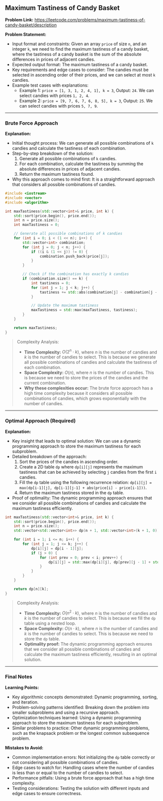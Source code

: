 ## Maximum Tastiness of Candy Basket
**Problem Link:** https://leetcode.com/problems/maximum-tastiness-of-candy-basket/description

**Problem Statement:**
- Input format and constraints: Given an array `price` of size `n`, and an integer `k`, we need to find the maximum tastiness of a candy basket, where the tastiness of a candy basket is the sum of the absolute differences in prices of adjacent candies.
- Expected output format: The maximum tastiness of a candy basket.
- Key requirements and edge cases to consider: The candies must be selected in ascending order of their prices, and we can select at most `k` candies.
- Example test cases with explanations:
  - Example 1: `price = [1, 3, 1, 2, 4, 1], k = 3`, Output: `24`. We can select candies with prices `1, 2, 4`.
  - Example 2: `price = [9, 7, 6, 7, 6, 8, 5], k = 3`, Output: `25`. We can select candies with prices `5, 7, 9`.

---

### Brute Force Approach

**Explanation:**
- Initial thought process: We can generate all possible combinations of `k` candies and calculate the tastiness of each combination.
- Step-by-step breakdown of the solution:
  1. Generate all possible combinations of `k` candies.
  2. For each combination, calculate the tastiness by summing the absolute differences in prices of adjacent candies.
  3. Return the maximum tastiness found.
- Why this approach comes to mind first: It is a straightforward approach that considers all possible combinations of candies.

```cpp
#include <iostream>
#include <vector>
#include <algorithm>

int maxTastiness(std::vector<int>& price, int k) {
    std::sort(price.begin(), price.end());
    int n = price.size();
    int maxTastiness = 0;

    // Generate all possible combinations of k candies
    for (int i = 0; i < (1 << n); i++) {
        std::vector<int> combination;
        for (int j = 0; j < n; j++) {
            if ((i & (1 << j)) != 0) {
                combination.push_back(price[j]);
            }
        }

        // Check if the combination has exactly k candies
        if (combination.size() == k) {
            int tastiness = 0;
            for (int j = 1; j < k; j++) {
                tastiness += std::abs(combination[j] - combination[j - 1]);
            }

            // Update the maximum tastiness
            maxTastiness = std::max(maxTastiness, tastiness);
        }
    }

    return maxTastiness;
}
```

> Complexity Analysis:
> - **Time Complexity:** $O(2^n \cdot k)$, where $n$ is the number of candies and $k$ is the number of candies to select. This is because we generate all possible combinations of candies and calculate the tastiness of each combination.
> - **Space Complexity:** $O(n)$, where $n$ is the number of candies. This is because we need to store the prices of the candies and the current combination.
> - **Why these complexities occur:** The brute force approach has a high time complexity because it considers all possible combinations of candies, which grows exponentially with the number of candies.

---

### Optimal Approach (Required)

**Explanation:**
- Key insight that leads to optimal solution: We can use a dynamic programming approach to store the maximum tastiness for each subproblem.
- Detailed breakdown of the approach:
  1. Sort the prices of the candies in ascending order.
  2. Create a 2D table `dp` where `dp[i][j]` represents the maximum tastiness that can be achieved by selecting `j` candies from the first `i` candies.
  3. Fill the `dp` table using the following recurrence relation: `dp[i][j] = max(dp[i-1][j], dp[i-1][j-1] + abs(price[i] - price[i-1]))`.
  4. Return the maximum tastiness stored in the `dp` table.
- Proof of optimality: The dynamic programming approach ensures that we consider all possible combinations of candies and calculate the maximum tastiness efficiently.

```cpp
int maxTastiness(std::vector<int>& price, int k) {
    std::sort(price.begin(), price.end());
    int n = price.size();
    std::vector<std::vector<int>> dp(n + 1, std::vector<int>(k + 1, 0));

    for (int i = 1; i <= n; i++) {
        for (int j = 1; j <= k; j++) {
            dp[i][j] = dp[i - 1][j];
            if (j > 0) {
                for (int prev = 0; prev < i; prev++) {
                    dp[i][j] = std::max(dp[i][j], dp[prev][j - 1] + std::abs(price[i - 1] - price[prev - 1]));
                }
            }
        }
    }

    return dp[n][k];
}
```

> Complexity Analysis:
> - **Time Complexity:** $O(n^2 \cdot k)$, where $n$ is the number of candies and $k$ is the number of candies to select. This is because we fill the `dp` table using a nested loop.
> - **Space Complexity:** $O(n \cdot k)$, where $n$ is the number of candies and $k$ is the number of candies to select. This is because we need to store the `dp` table.
> - **Optimality proof:** The dynamic programming approach ensures that we consider all possible combinations of candies and calculate the maximum tastiness efficiently, resulting in an optimal solution.

---

### Final Notes

**Learning Points:**
- Key algorithmic concepts demonstrated: Dynamic programming, sorting, and iteration.
- Problem-solving patterns identified: Breaking down the problem into smaller subproblems and using a recursive approach.
- Optimization techniques learned: Using a dynamic programming approach to store the maximum tastiness for each subproblem.
- Similar problems to practice: Other dynamic programming problems, such as the knapsack problem or the longest common subsequence problem.

**Mistakes to Avoid:**
- Common implementation errors: Not initializing the `dp` table correctly or not considering all possible combinations of candies.
- Edge cases to watch for: Handling cases where the number of candies is less than or equal to the number of candies to select.
- Performance pitfalls: Using a brute force approach that has a high time complexity.
- Testing considerations: Testing the solution with different inputs and edge cases to ensure correctness.